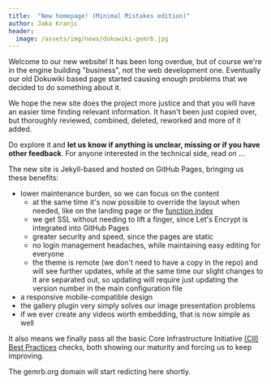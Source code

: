 ```yaml
---
title:  "New homepage! (Minimal Mistakes edition)"
author: Jaka Kranjc
header:
  image: /assets/img/news/dokuwiki-gemrb.jpg
---
```


Welcome to our new website! It has been long overdue, but of course we're
in the engine building "business", not the web development one. Eventually
our old Dokuwiki based page started causing enough problems that we decided
to do something about it.

We hope the new site does the project more justice and that you will have an
easier time finding relevant information. It hasn't been just copied over,
but thoroughly reviewed, combined, deleted, reworked and more of it added.

Do explore it and **let us know if anything is unclear, missing or if you have
other feedback**. For anyone interested in the technical side, read on ...

The new site is Jekyll-based and hosted on GitHub Pages, bringing us these
benefits:
 - lower maintenance burden, so we can focus on the content
   - at the same time it's now possible to override the layout when needed,
     like on the landing page or the [function index](/GUIScript/Functions.html)
   - we get SSL without needing to lift a finger, since Let's Encrypt is
     integrated into GitHub Pages
   - greater security and speed, since the pages are static
   - no login management headaches, while maintaining easy editing for everyone
   - the theme is remote (we don't need to have a copy in the repo) and will
     see further updates, while at the same time our slight changes to it
     are separated out, so updating will require just updating the version
     number in the main configuration file
 - a responsive mobile-compatible design
 - the gallery plugin very simply solves our image presentation problems
 - if we ever create any videos worth embedding, that is now simple as well

It also means we finally pass all the basic Core Infrastructure Initiative
[(CII) Best Practices](https://bestpractices.coreinfrastructure.org/en)
checks, both showing our maturity and forcing us to keep improving.

The gemrb.org domain will start redicting here shortly.
